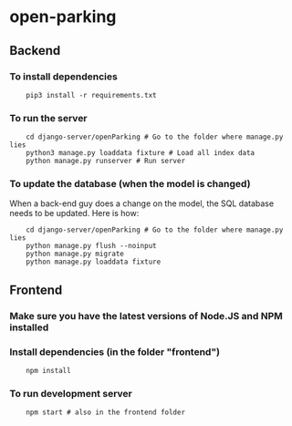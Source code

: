 # open-parking

## Backend
### To install dependencies

```
	pip3 install -r requirements.txt
```

### To run the server
```
	cd django-server/openParking # Go to the folder where manage.py lies
	python3 manage.py loaddata fixture # Load all index data
	python manage.py runserver # Run server
```

### To update the database (when the model is changed)
When a back-end guy does a change on the model, the SQL database needs to be
updated. Here is how:
```
	cd django-server/openParking # Go to the folder where manage.py lies
	python manage.py flush --noinput
	python manage.py migrate
	python manage.py loaddata fixture
```
## Frontend
### Make sure you have the latest versions of Node.JS and NPM installed
### Install dependencies (in the folder "frontend")
``` 
	npm install
```

### To run development server 
``` 
	npm start # also in the frontend folder
```
